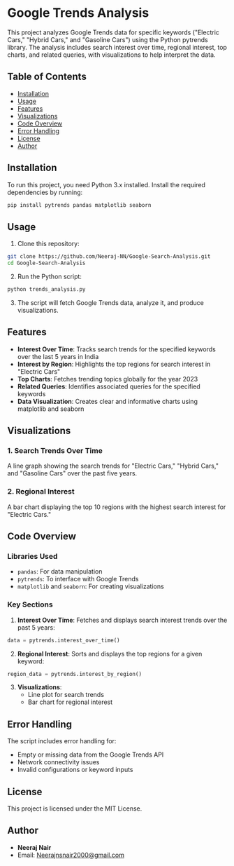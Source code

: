 # Google Trends Analysis

This project analyzes Google Trends data for specific keywords ("Electric Cars," "Hybrid Cars," and "Gasoline Cars") using the Python pytrends library. The analysis includes search interest over time, regional interest, top charts, and related queries, with visualizations to help interpret the data.

## Table of Contents
- [Installation](#installation)
- [Usage](#usage)
- [Features](#features)
- [Visualizations](#visualizations)
- [Code Overview](#code-overview)
- [Error Handling](#error-handling)
- [License](#license)
- [Author](#author)

## Installation

To run this project, you need Python 3.x installed. Install the required dependencies by running:

```bash
pip install pytrends pandas matplotlib seaborn
```

## Usage

1. Clone this repository:
```bash
git clone https://github.com/Neeraj-NN/Google-Search-Analysis.git
cd Google-Search-Analysis
```

2. Run the Python script:
```bash
python trends_analysis.py
```

3. The script will fetch Google Trends data, analyze it, and produce visualizations.

## Features

- **Interest Over Time**: Tracks search trends for the specified keywords over the last 5 years in India
- **Interest by Region**: Highlights the top regions for search interest in "Electric Cars"
- **Top Charts**: Fetches trending topics globally for the year 2023
- **Related Queries**: Identifies associated queries for the specified keywords
- **Data Visualization**: Creates clear and informative charts using matplotlib and seaborn

## Visualizations

### 1. Search Trends Over Time
A line graph showing the search trends for "Electric Cars," "Hybrid Cars," and "Gasoline Cars" over the past five years.

### 2. Regional Interest
A bar chart displaying the top 10 regions with the highest search interest for "Electric Cars."

## Code Overview

### Libraries Used
- `pandas`: For data manipulation
- `pytrends`: To interface with Google Trends
- `matplotlib` and `seaborn`: For creating visualizations

### Key Sections

1. **Interest Over Time**: Fetches and displays search interest trends over the past 5 years:
```python
data = pytrends.interest_over_time()
```

2. **Regional Interest**: Sorts and displays the top regions for a given keyword:
```python
region_data = pytrends.interest_by_region()
```

3. **Visualizations**:
   - Line plot for search trends
   - Bar chart for regional interest

## Error Handling

The script includes error handling for:
- Empty or missing data from the Google Trends API
- Network connectivity issues
- Invalid configurations or keyword inputs

## License

This project is licensed under the MIT License.

## Author

- **Neeraj Nair**
- Email: Neerajnsnair2000@gmail.com
